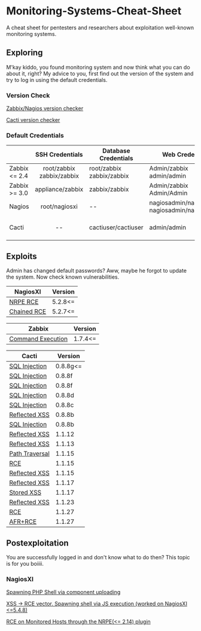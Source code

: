 # Monitoring-Systems-Cheat-Sheet #
A cheat sheet for pentesters and researchers about exploitation well-known monitoring systems.

## Exploring ##
M'kay kiddo, you found monitoring system and now think what you can do about it, right? 
My advice to you, first find out the version of the system and try to log in using the default credentials.

### Version Check ###

[Zabbix/Nagios version checker](https://github.com/HD421/Monitoring-Systems-Version-Check)

[Cacti version checker](https://github.com/worlak2/cactiVersionCheck)

### Default Credentials ###

|        | SSH Credentials     | Database Credentials                 |Web Credentials        |Port|
|------- |:-------------------:| -------------------------------------|-----------------------|-----|
| Zabbix <= 2.4 | root/zabbix zabbix/zabbix| root/zabbix zabbix/zabbix|Admin/zabbix admin/admin |10050 10051|
| Zabbix >= 3.0 | appliance/zabbix         | zabbix/zabbix            |Admin/zabbix Admin/Admin |10050 10051|
| Nagios        | root/nagiosxi            |   --                     |nagiosadmin/nagios nagiosadmin/nagiosadmin|5666|
| Cacti         | --                       | cactiuser/cactiuser          |admin/admin| 80 443 8080 | 

## Exploits ##
Admin has changed default passwords? Aww, maybe he forgot to update the system. Now check known vulnerabilities.

| NagiosXI | Version |
|-------|---------|
|[NRPE RCE](https://www.exploit-db.com/exploits/24955/)| 5.2.8<= |
|[Chained RCE](https://www.exploit-db.com/exploits/40067/)| 5.2.7<= |

| Zabbix | Version |
|-------|---------|
|[Command Execution](http://www.cvedetails.com/cve/cve-2009-4498)| 1.7.4<= |

| Cacti | Version |
|-------|---------|
|[SQL Injection](https://vulners.com/cve/CVE-2016-3172)| 0.8.8g<= |
|[SQL Injection](https://vulners.com/cve/CVE-2015-8604)| 0.8.8f |
|[SQL Injection](https://vulners.com/zdt/1337DAY-ID-24696)| 0.8.8f |
|[SQL Injection](https://vulners.com/cve/CVE-2015-4634)| 0.8.8d |
|[SQL Injection](https://vulners.com/cve/CVE-2015-4454)| 0.8.8c |
|[Reflected XSS](https://www.trustwave.com/Resources/Security-Advisories/Advisories/TWSL2016-007/?fid=7789)| 0.8.8b |
|[SQL Injection](https://www.trustwave.com/Resources/Security-Advisories/Advisories/TWSL2016-007/?fid=7789)| 0.8.8b |
|[Reflected XSS](https://github.com/Cacti/cacti/issues/838)| 1.1.12 |
|[Reflected XSS](https://github.com/Cacti/cacti/issues/867)| 1.1.13 |
|[Path Traversal](https://github.com/Cacti/cacti/issues/877)| 1.1.15 |
|[RCE](https://github.com/Cacti/cacti/issues/877)| 1.1.15 |
|[Reflected XSS](https://github.com/Cacti/cacti/issues/877)| 1.1.15 |
|[Reflected XSS](https://github.com/Cacti/cacti/issues/907)| 1.1.17 |
|[Stored XSS](https://github.com/Cacti/cacti/issues/918)| 1.1.17 |
|[Reflected XSS](https://github.com/Cacti/cacti/issues/1010)| 1.1.23 |
|[RCE](https://github.com/Cacti/cacti/issues/1057)| 1.1.27 |
|[AFR+RCE](https://github.com/Cacti/cacti/issues/1066)| 1.1.27 |



## Postexploitation ##
You are successfully logged in and don't know what to do then? This topic is for you boiiii.

### NagiosXI ###
[Spawning PHP Shell via component uploading](https://github.com/HD421/Monitoring-Systems-Cheat-Sheet/blob/master/php_shell_via_component_upload_NagiosXI.md)

[XSS -> RCE vector. Spawning shell via JS execution (worked on NagiosXI <=5.4.8)](https://github.com/HD421/Monitoring-Systems-Cheat-Sheet/blob/master/xss_or_js_shell_uploading_NagiosXI.md)

[RCE on Monitored Hosts through the NRPE(<= 2.14) plugin](https://vulners.com/metasploit/MSF:EXPLOIT/LINUX/MISC/NAGIOS_NRPE_ARGUMENTS)
